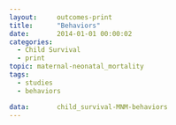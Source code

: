 ```yaml
---
layout:     outcomes-print
title:      "Behaviors"
date:       2014-01-01 00:00:02
categories: 
  - Child Survival
  - print
topic: maternal-neonatal_mortality
tags:       
  - studies
  - behaviors

data:       child_survival-MNM-behaviors
---
```


